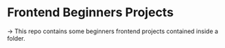 # Frontend Beginners Projects

-> This repo contains some beginners frontend projects contained inside a folder.